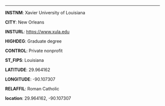 
---
**INSTNM**: Xavier University of Louisiana

**CITY**: New Orleans

**INSTURL**: https://www.xula.edu

**HIGHDEG**: Graduate degree

**CONTROL**: Private nonprofit

**ST_FIPS**: Louisiana

**LATITUDE**: 29.964162

**LONGITUDE**: -90.107307

**RELAFFIL**: Roman Catholic

**location**: 29.964162, -90.107307